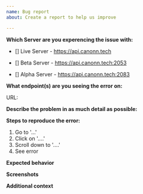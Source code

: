 ```yaml
---
name: Bug report
about: Create a report to help us improve

---
```


**Which Server are you experencing the issue with:**
<!-- Check one by placing an X between the [] -->

- [] Live Server - https://api.canonn.tech

- [] Beta Server - https://api.canonn.tech:2053

- [] Alpha Server - https://api.canonn.tech:2083

**What endpoint(s) are you seeing the error on:**
<!-- Include the full url please -->
URL: 

**Describe the problem in as much detail as possible:**
<!-- You can use code brackets if you wish to include raw json examples -->

**Steps to reproduce the error:**
1. Go to '...'
2. Click on '....'
3. Scroll down to '....'
4. See error

**Expected behavior**
<!-- A clear and concise description of what you expected to happen. -->

**Screenshots**
<!-- If applicable, add screenshots to help explain your problem. -->

**Additional context**
<!-- Add any other context about the problem here. -->
